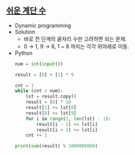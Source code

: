## [쉬운 계단 수](https://www.acmicpc.net/problem/10844)

- Dynamic programming
- Solution
  - 바로 전 단계의 끝자리 수만 고려하면 되는 문제.
  - 0 → 1, 9 → 8, 1 ~ 8 까지는 각각 위아래로 이동.
- Python
  ```python
  num = int(input())

  result = [0] + [1] * 9

  cnt = 1
  while (cnt < num):
      lst = result.copy()
      result = [0] * 10
      result[1] += lst[0]
      result[8] += lst[9]
      for i in range(1, len(lst) - 1):
          result[i - 1] += lst[i]
          result[i + 1] += lst[i]
      cnt += 1

  print(sum(result) % 1000000000)
  ```
